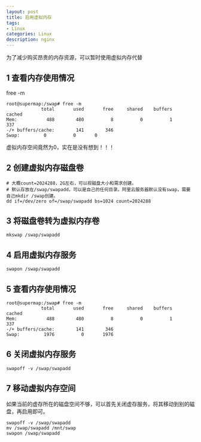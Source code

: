 ```yaml
---
layout: post
title: 启用虚拟内存
tags:
- Linux
categories: Linux
description: nginx
---
```


为了减少购买昂贵的内存资源，可以暂时使用虚拟内存代替

<!-- more --> 

## 1 查看内存使用情况

free -m

```shell
root@supermap:/swap# free -m
             total       used       free     shared    buffers     cached
Mem:           488        480          8          0          1        337
-/+ buffers/cache:        141        346
Swap:         0          0       0
```

虚拟内存空间竟然为0，实在是没有想到！！！

## 2 创建虚拟内存磁盘卷

```shell
# 大概count=2024288，2G左右，可以视磁盘大小和需求创建。
# 默认存放在/swap/swapadd，可以是自己的任何目录。阿里云服务器默认没有swap，需要自己mkdir /swap创建。
dd if=/dev/zero of=/swap/swapadd bs=1024 count=2024288
```

## 3 将磁盘卷转为虚拟内存卷

```shell
mkswap /swap/swapadd
```

## 4 启用虚拟内存服务

```shell
swapon /swap/swapadd
```

## 5 查看内存使用情况

```shell
root@supermap:/swap# free -m
             total       used       free     shared    buffers     cached
Mem:           488        480          8          0          1        337
-/+ buffers/cache:        141        346
Swap:         1976          0       1976
```

## 6 关闭虚拟内存服务

```shell
swapoff -v /swap/swapadd
```

## 7 移动虚拟内存空间

如果当前的虚存所在的磁盘空间不够，可以首先关闭虚存服务，将其移动到别的磁盘，再启用即可。

```shell
swapoff -v /swap/swapadd
mv /swap/swapadd /mnt/swap
swapon /swap/swapadd
```

